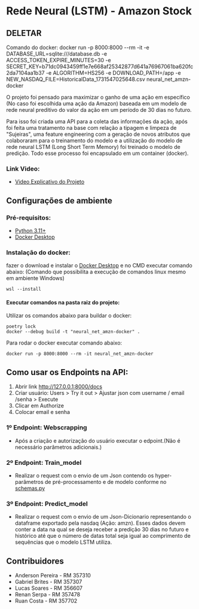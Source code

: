 # Rede Neural (LSTM) - Amazon Stock
## DELETAR
Comando do docker: docker run -p 8000:8000 --rm -it -e DATABASE_URL=sqlite:///database.db -e ACCESS_TOKEN_EXPIRE_MINUTES=30 -e SECRET_KEY=b71dc0943459ff1e7e668af25342877d641a76967061ba620fc2da7104aa1b37 -e ALGORITHM=HS256 -e DOWNLOAD_PATH=/app -e NEW_NASDAQ_FILE=HistoricalData_1731547025648.csv neural_net_amzn-docker

O projeto foi pensado para maximizar o ganho de uma ação em específico (No caso foi escolhida uma ação da Amazon) baseada em um modelo de rede neural preditivo do valor da ação em um período de 30 dias no futuro.

Para isso foi criada uma API para a coleta das informações da ação, após foi feita uma tratamento na base com relação a tipagem e limpeza de "Sujeiras", uma feature engineering com a geração de novos atributos que colaboraram para o treinamento do modelo e a utilização do modelo de rede neural LSTM (Long Short Term Memory) foi treinado o modelo de predição. Todo esse processo foi encapsulado em um container (docker).

### Link Video:

- [Video Explicativo do Projeto](https://youtu.be/f7wnxA9Gg5w)

## Configurações de ambiente

### Pré-requisitos:

- [Python 3.11+](https://www.python.org)
- [Docker Desktop](https://www.docker.com/products/docker-desktop/)

### Instalação do docker:

fazer o download e instalar o [Docker Desktop](https://www.docker.com/products/docker-desktop/) e no CMD executar comando abaixo:
(Comando que possibilita a execução de comandos linux mesmo em ambiente Windows)

```
wsl --install
```

#### Executar comandos na pasta raiz do projeto:

Utilizar os comandos abaixo para buildar o docker:

```
poetry lock
docker --debug build -t "neural_net_amzn-docker" .
```

Para rodar o docker executar comando abaixo:

```
docker run -p 8000:8000 --rm -it neural_net_amzn-docker
```

## Como usar os Endpoints na API:

1. Abrir link http://127.0.0.1:8000/docs
2. Criar usuário: Users > Try it out > Ajustar json com username / email /senha > Execute
3. Clicar em Authorize
4. Colocar email e senha

### 1º Endpoint: Webscrapping

- Após a criação e autorização do usuário executar o edpoint.(Não é necessário parâmetros adicionais.)

### 2º Endpoint: Train_model

- Realizar o request com o envio de um Json contendo os hyper-parâmetros de pré-processamento e de modelo conforme no [schemas.py](neural_net_amzn-docker/schemas.py)

### 3º Endpoint: Predict_model

- Realizar o request com o envio de um Json-Dicionario representando o dataframe exportado pela nasdaq (Ação: amzn). Esses dados devem conter a data na qual se deseja receber a predição 30 dias no futuro e histórico até que o número de datas total seja igual ao comprimento de sequências que o modelo LSTM utiliza.

## Contribuidores

- Anderson Pereira - RM 357310
- Gabriel Brites - RM 357307
- Lucas Soares - RM 356607
- Renan Serpa - RM 357478
- Ruan Costa - RM 357702
